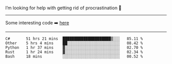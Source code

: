 I’m looking for help with getting rid of procrastination 🤔

-----

Some interesting code :arrow_right: [here](https://github.com/zhen8838/playground)

-----

<!--START_SECTION:waka-->
```text
C#       51 hrs 21 mins  █████████████████████▒░░░   85.11 % 
Other    5 hrs 4 mins    ██░░░░░░░░░░░░░░░░░░░░░░░   08.42 % 
Python   1 hr 37 mins    ▓░░░░░░░░░░░░░░░░░░░░░░░░   02.70 % 
Rust     1 hr 24 mins    ▓░░░░░░░░░░░░░░░░░░░░░░░░   02.34 % 
Bash     18 mins         ░░░░░░░░░░░░░░░░░░░░░░░░░   00.52 % 
```
<!--END_SECTION:waka-->

<!--
**zhen8838/zhen8838** is a ✨ _special_ ✨ repository because its `README.md` (this file) appears on your GitHub profile.

Here are some ideas to get you started:

- 🔭 I’m currently working on ...
- 🌱 I’m currently learning ...
- 👯 I’m looking to collaborate on ...
 ...
- 💬 Ask me about ...
- 📫 How to reach me: ...
- 😄 Pronouns: ...
- ⚡ Fun fact: ...
-->
